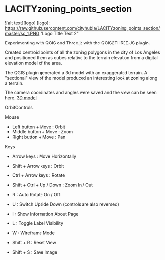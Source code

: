 # LACITYzoning_points_section
![alt text][logo]
[logo]: https://raw.githubusercontent.com/cityhubla/LACITYzoning_points_section/master/sc_1.PNG "Logo Title Text 2"

Experimenting with QGIS and Three.js with the QGIS2THREE.JS plugin.

Created centroid points of all the zoning polygons in the city of Los Angeles and positioned them as cubes relative to the terrain elevation from a digital elevation model of the area.

The QGIS plugin generated a 3d model with an exaggerated terrain. A "sectional" view of the model produced an interesting look at zoning along a terrain. 

The camera coordinates and angles were saved and the view can be seen here. [3D model](https://cityhubla.github.io/LACITYzoning_points_section/map_9.html#cx=4.756950134050444&cy=-345.5152811338667&cz=-6.188281093989052&tx=4.7569501340504035&ty=-0.04306271083112148&tz=1.850619943920363)

OrbitControls

Mouse

* Left button + Move   : Orbit
* Middle button + Move : Zoom
* Right button + Move  : Pan

Keys
* Arrow keys               : Move Horizontally
* Shift + Arrow keys       : Orbit
* Ctrl  + Arrow keys       : Rotate
* Shift + Ctrl + Up / Down : Zoom In / Out

* R         : Auto Rotate On / Off
* U         : Switch Upside Down (controls are also reversed)

* I         : Show Information About Page
* L         : Toggle Label Visibility
* W         : Wireframe Mode
* Shift + R : Reset View
* Shift + S : Save Image

